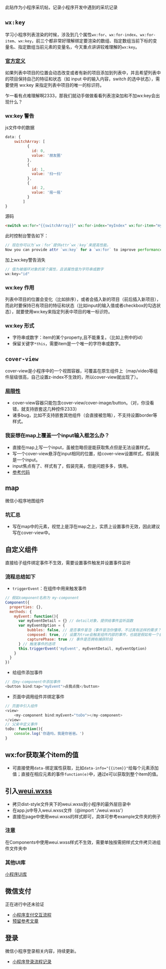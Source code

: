 此贴作为小程序采坑帖，记录小程序开发中遇到的采坑记录

## `wx:key`
学习小程序列表渲染的时候，涉及到几个属性`wx:for`、`wx:for-index`、`wx:for-item`、`wx:key`，前三个都非常好理解绑定要渲染的数组、指定数组当前下标的变量名、指定数组当前元素的变量名，今天重点讲讲较难理解的`wx:key`。

### [官方定义](https://developers.weixin.qq.com/miniprogram/dev/reference/wxml/list.html#wx:key)

如果列表中项目的位置会动态改变或者有新的项目添加到列表中，并且希望列表中的项目保持自己的特征和状态（如 input 中的输入内容，switch 的选中状态），需要使用 wx:key 来指定列表中项目的唯一的标识符。

乍一看有点难理解啊2333，那我们就动手做做看看列表渲染加和不加wx:key会出现什么？

### wx:key 警告

js文件中的数据
```js
data: {
    switchArray: [
          {
            id: 0,
            value: '朋友圈'
          },
          {
            id: 1,
            value: '扫一扫'
          },
          {
            id: 2,
            value: '摇一摇'
          }
        ]
}
```

源码
```html
<switch wx:for="{{switchArray}}" wx:for-index="myIndex" wx:for-item="myItem">{{myIndex}}: {{myItem.id}}</switch>
```
此时控制台警告如下：
```js
// 现在你可以为`wx：for`提供attr`wx：key`来提高性能。
Now you can provide attr `wx:key` for a `wx:for` to improve performance.
```
加上wx:key警告消失
```js
// 值为被循环对象的某个属性，且该属性值为字符串或数字
wx:key="id"
```
### wx:key 作用

列表中项目的位置会变化（比如排序），或者会插入新的项目（前后插入新项目），而此时要保持已有项目的特征和状态（比如input的输入值或者checkbox的勾选状态），就要使用wx:key来指定列表中项目的唯一标识符。

### wx:key 形式
* 字符串或数字：item的某个property,且不能重复。（比如上例中的id）
* 保留关键字`*this`，需要item是一个唯一的字符串或数字。

## `cover-view`
cover-view是小程序中的一个视图容器，可覆盖在原生组件上（map/video等组件层级很高，自己设置z-index不生效的，所以cover-view就出现了）。
### [局限性](https://developers.weixin.qq.com/miniprogram/dev/component/cover-view.html)
* cover-view容器只能包含cover-view/cover-image/button。（对，你没看错，就支持嵌套这几种控件2333）
* 诸多bug，比如不支持嵌套其他组件（会直接被忽略），不支持设置border等样式。
### 我妄想在map上覆盖一个input输入框怎么办？
* 直接在map上写一个input，虽被忽略但是能获取焦点但是无法设置样式。
* 写一个cover-view悬浮在input相同的位置，给cover-view设置样式，假装我是一个input。
* input焦点有了、样式有了，假装完美，但是问题多多，慎用。
* [参考代码](https://www.jianshu.com/p/6f8f13c613e7)

## map
微信小程序地图组件

### 坑汇总
* 写在map中的元素，视觉上是浮在map之上，实质上设置事件无效，因此建议写在cover-view中。

## 自定义组件
直接给子组件绑定事件不生效，需要设置事件触发并设置事件监听
### 流程总结如下
* `triggerEvent`：在组件中用来触发事件
```js
// 假如component名称为 my-component
Component({
  properties: {},
  methods: {
    myEvent: function(){
      var myEventDetail = {} // detail对象，提供给事件监听函数
      var myEventOption = {
          bubbles: false, // 是否事件冒泡（事件冒泡你懂得，不过真有这样的需求？）
          composed: true, // 设置为true会触发组件内部的事件，也就是假如有一个自定义组件也定义了一个事件，那么这个事件也会被触发
          capturePhase: true // 事件是否拥有捕获阶段
      } // 触发事件的选项
      this.triggerEvent('myEvent', myEventDetail, myEventOption)
    }
  }
})
```
* 给组件添加事件
```js
// 在my-component中添加事件
<button bind:tap="myEvent">点我点我</button>
```
* 页面中调用组件并绑定事件
```js
// 页面中引入组件
<view>
    <my-component bind:myEvent="toDo"></my-component>
</view>
// 父亲中定义事件
toDo: function(){
    console.log('你造吗，我是你爸爸。')
}
```

## wx:for获取某个item的值
* 可直接使用`data-`绑定属性获取，比如`data-info="{{item}}"`给每个元素添加值；直接在相应元素的事件`function(e)`中，通过e可以获取到整个item的值。

## 引入[weui.wxss](https://github.com/Tencent/weui-wxss)

* 拷贝dist-style文件夹下的weui.wxss到小程序的最外层目录中
* 在app.js中导入weui.wxss文件（@import './weui.wxss'）
* 直接在page中使用weui.wxss的样式即可，具体可参考example文件夹的例子

### 注意
在Components中使用weui.wxss样式不生效，需要单独按需把样式文件拷贝进组件文件夹中

### 其他UI库

[小程序UI库](https://mina.wiki/eco/ui.html#weui-for-%E5%B0%8F%E7%A8%8B%E5%BA%8F)

## 微信支付
正在进行中还未验证

* [小程序支付交互流程](https://pay.weixin.qq.com/wiki/doc/api/wxa/wxa_api.php?chapter=7_4&index=3)
* [预留参考文章](https://segmentfault.com/a/1190000007737052)


## 登录

微信小程序登录相关内容，持续更新。
* [小程序登录流程记录](https://developers.weixin.qq.com/miniprogram/dev/framework/open-ability/login.html)

